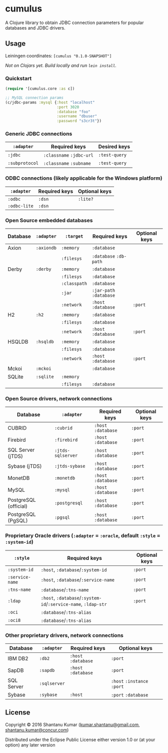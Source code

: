 # cumulus

A Clojure library to obtain JDBC connection parameters for popular databases and JDBC drivers.


## Usage

Leiningen coordinates: `[cumulus "0.1.0-SNAPSHOT"]`

_Not on Clojars yet. Build locally and run `lein install`._


### Quickstart

```clojure
(require '[cumulus.core :as c])

;; MySQL connection params
(c/jdbc-params :mysql {:host "localhost"
                       :port 3020
                       :database "foo"
                       :username "dbuser"
                       :password "s3cr3t"})
```


### Generic JDBC connections

| `:adapter`     | Required keys            | Desired keys  |
|----------------|--------------------------|---------------|
| `:jdbc`        | `:classname` `:jdbc-url` | `:test-query` |
| `:subprotocol` | `:classname` `:subname`  | `:test-query` |


### ODBC connections (likely applicable for the Windows platform)

| `:adapter`   | Required keys | Optional keys |
|--------------|---------------|---------------|
| `:odbc`      | `:dsn`        | `:lite?`      |
| `:odbc-lite` | `:dsn`        |               |


### Open Source embedded databases

| Database | `:adapter` | `:target`  | Required keys           | Optional keys |
|----------|------------|------------|-------------------------|---------------|
| Axion    | `:axiondb` | `:memory`  | `:database`             |               |
|          |            | `:filesys` | `:database` `:db-path`  |               |
| Derby    | `:derby`   | `:memory`  | `:database`             |               |
|          |            | `:filesys` | `:database`             |               |
|          |            |`:classpath`| `:database`             |               |
|          |            | `:jar`     | `:jar-path` `:database` |               |
|          |            | `:network` | `:host` `:database`     | `:port`       |
| H2       | `:h2`      | `:memory`  | `:database`             |               |
|          |            | `:filesys` | `:database`             |               |
|          |            | `:network` | `:host` `:database`     | `:port`       |
| HSQLDB   | `:hsqldb`  | `:memory`  | `:database`             |               |
|          |            | `:filesys` | `:database`             |               |
|          |            | `:network` | `:host` `:database`     | `:port`       |
| Mckoi    | `:mckoi`   |            | `:database`             |               |
| SQLite   | `:sqlite`  | `:memory`  |                         |               |
|          |            | `:filesys` | `:database`             |               |


### Open Source drivers, network connections

| Database             | `:adapter`        | Required keys       | Optional keys |
|----------------------|-------------------|---------------------|---------------|
| CUBRID               | `:cubrid`         | `:host` `:database` | `:port`       |
| Firebird             | `:firebird`       | `:host` `:database` | `:port`       |
| SQL Server (jTDS)    | `:jtds-sqlserver` | `:host` `:database` | `:port`       |
| Sybase (jTDS)        | `:jtds-sybase`    | `:host` `:database` | `:port`       |
| MonetDB              | `:monetdb`        | `:host` `:database` | `:port`       |
| MySQL                | `:mysql`          | `:host` `:database` | `:port`       |
| PostgreSQL (official)| `:postgresql`     | `:host` `:database` | `:port`       |
| PostgreSQL (PgSQL)   | `:pgsql`          | `:host` `:database` | `:port`       |


### Proprietary Oracle drivers (`:adapter` = `:oracle`, default `:style` = `:system-id`)

|`:style`       | Required keys                       | Optional keys |
|---------------|-------------------------------------|---------------|
|`:system-id`   | `:host`, `:database`/`:system-id`   | `:port`       |
|`:service-name`| `:host`, `:database`/`:service-name`| `:port`       |
|`:tns-name`    | `:database`/`:tns-name`             | `:port`       |
|`:ldap`        | `:host`, `:database`/`:system-id`/`:service-name`, `:ldap-str` | `:port` |
|`:oci`         | `:database`/`:tns-alias`            |               |
|`:oci8`        | `:database`/`:tns-alias`            |               |


### Other proprietary drivers, network connections

| Database   | `:adapter`   | Required keys                    | Optional keys |
|------------|--------------|----------------------------------|---------------|
| IBM DB2    | `:db2`       | `:host` `:database`              | `:port`       |
| SapDB      | `:sapdb`     | `:host` `:database`              | `:port`       |
| SQL Server | `:sqlserver` |                                  | `:host` `:instance` `:port` |
| Sybase     | `:sybase`    | `:host`                          | `:port` `:database` |



## License

Copyright © 2016 Shantanu Kumar (kumar.shantanu@gmail.com, shantanu.kumar@concur.com)

Distributed under the Eclipse Public License either version 1.0 or (at
your option) any later version

